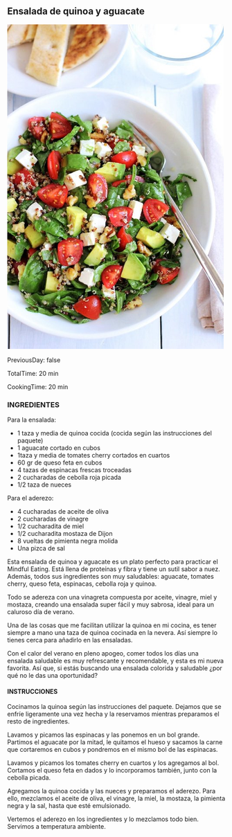 [title]: #()

## Ensalada de quinoa y aguacate

[img]: #()

![](../docs/imgs/0008-ensalada-de-quinoa-y-aguacate-553.jpg)

[#url]:#()

[](https://recetasveganas.pro/ensalada-de-quinoa-y-aguacate/)

[recipe-time]: #()

PreviousDay: false

TotalTime: 20 min

CookingTime: 20 min

[ingredients-content]: #()

### INGREDIENTES

Para la ensalada:

   - 1 taza y media de quinoa cocida (cocida según las instrucciones del
   paquete)
   - 1 aguacate cortado en cubos
   - 1taza y media de tomates cherry cortados en cuartos
   - 60 gr de queso feta en cubos
   - 4 tazas de espinacas frescas troceadas
   - 2 cucharadas de cebolla roja picada
   - 1/2 taza de nueces

Para el aderezo:

   - 4 cucharadas de aceite de oliva
   - 2 cucharadas de vinagre
   - 1/2 cucharadita de miel
   - 1/2 cucharadita mostaza de Dijon
   - 8 vueltas de pimienta negra molida
   - Una pizca de sal


[content]: #()


Esta ensalada de quinoa y aguacate es un plato perfecto para practicar
el Mindful
Eating. Está llena de proteínas
y fibra y tiene un sutil sabor a nuez. Además, todos sus ingredientes son
muy saludables: aguacate, tomates cherry, queso feta, espinacas, cebolla
roja y quinoa.

Todo se adereza con una vinagreta compuesta por aceite, vinagre, miel y
mostaza, creando una ensalada super fácil y muy sabrosa, ideal para un
caluroso día de verano.

Una de las cosas que me facilitan utilizar la quinoa en mi cocina, es tener
siempre a mano una taza de quinoa cocinada en la nevera. Así siempre lo
tienes cerca para añadirlo en las ensaladas.

Con el calor del verano en pleno apogeo, comer todos los días una ensalada
saludable es muy refrescante y recomendable, y esta es mi nueva favorita.
Así que, si estás buscando una ensalada colorida y saludable ¿por qué no le
das una oportunidad?


#### INSTRUCCIONES

Cocinamos la quinoa según las instrucciones del paquete. Dejamos que se
enfríe ligeramente una vez hecha y la reservamos mientras preparamos el
resto de ingredientes.

Lavamos y picamos las espinacas y las ponemos en un bol grande. Partimos el
aguacate por la mitad, le quitamos el hueso y sacamos la carne que
cortaremos en cubos y pondremos en el mismo bol de las espinacas.

Lavamos y picamos los tomates cherry en cuartos y los agregamos al bol.
Cortamos el queso feta en dados y lo incorporamos también, junto con la
cebolla picada.

Agregamos la quinoa cocida y las nueces y preparamos el aderezo. Para ello,
mezclamos el aceite de oliva, el vinagre, la miel, la mostaza, la pimienta
negra y la sal, hasta que esté emulsionado.

Vertemos el aderezo en los ingredientes y lo mezclamos todo bien. Servimos
a temperatura ambiente.
